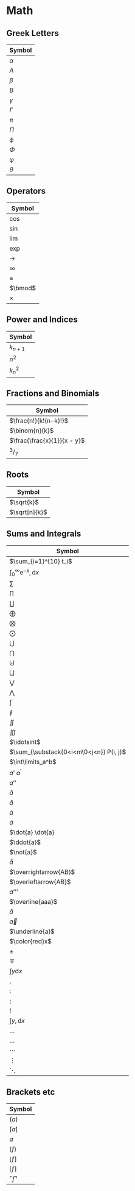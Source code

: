 # Math

## Greek Letters

| Symbol    |
| --------- |
| $\alpha$  |
| $A$       |
| $\beta$   |
| $B$       |
| $\gamma$  |
| $\Gamma$  |
| $\pi$     |
| $\Pi$     |
| $\phi$    |
| $\Phi$    |
| $\varphi$ |
| $\theta$  |

## Operators

| Symbol   |
| -------- |
| $\cos$   |
| $\sin$   |
| $\lim$   |
| $\exp$   |
| $\to$    |
| $\infty$ |
| $\equiv$ |
| $\bmod$  |
| $\times$ |

## Power and Indices

| Symbol    |
| --------- |
| $k_{n+1}$ |
| $n^2$     |
| $k_n^2$   |

## Fractions and Binomials

| Symbol                      |
| --------------------------- |
| $\frac{n!}{k!(n-k)!}$       |
| $\binom{n}{k}$              |
| $\frac{\frac{x}{1}}{x - y}$ |
| $^3/_7$                     |

## Roots

| Symbol        |
| ------------- |
| $\sqrt{k}$    |
| $\sqrt[n]{k}$ |

## Sums and Integrals

| Symbol                                      |
| ------------------------------------------- |
| $\sum_{i=1}^{10} t_i$                       |
| $\int_0^\infty \mathrm{e}^{-x},\mathrm{d}x$ |
| $\sum$                                      |
| $\prod$                                     |
| $\coprod$                                   |
| $\bigoplus$                                 |
| $\bigotimes$                                |
| $\bigodot$                                  |
| $\bigcup$                                   |
| $\bigcap$                                   |
| $\biguplus$                                 |
| $\bigsqcup$                                 |
| $\bigvee$                                   |
| $\bigwedge$                                 |
| $\int$                                      |
| $\oint$                                     |
| $\iint$                                     |
| $\iiint$                                    |
| $\idotsint$                                 |
| $\sum_{\substack{0<i<m\0<j<n}} P(i, j)$     |
| $\int\limits_a^b$                           |
| $a’$ $a^{\prime}$                           |
| $a’’$                                       |
| $\hat{a}$                                   |
| $\bar{a}$                                   |
| $\grave{a}$                                 |
| $\acute{a}$                                 |
| $\dot{a} \dot{a}                            |
| $\ddot{a}$                                  |
| $\not{a}$                                   |
| $\mathring{a}$                              |
| $\overrightarrow{AB}$                       |
| $\overleftarrow{AB}$                        |
| $a’’’$                                      |
| $\overline{aaa}$                            |
| $\check{a}$                                 |
| $\vec{a}$                                   |
| $\underline{a}$                             |
| $\color{red}x$                              |
| $\pm$                                       |
| $\mp$                                       |
| $\int y \mathrm{d}x$                        |
| $,$                                         |
| $:$                                         |
| $;$                                         |
| $!$                                         |
| $\int y, \mathrm{d}x$                       |
| $\dots$                                     |
| $\ldots$                                    |
| $\cdots$                                    |
| $\vdots$                                    |
| $\ddots$                                    |

## Brackets etc

| Symbol                  |
| ----------------------- |
| $(a)$                   |
| $[a]$                   |
| ${a}$                   |
| $\langle f \rangle$     |
| $\lfloor f \rfloor$     |
| $\lceil f \rceil$       |
| $\ulcorner f \urcorner$ |
